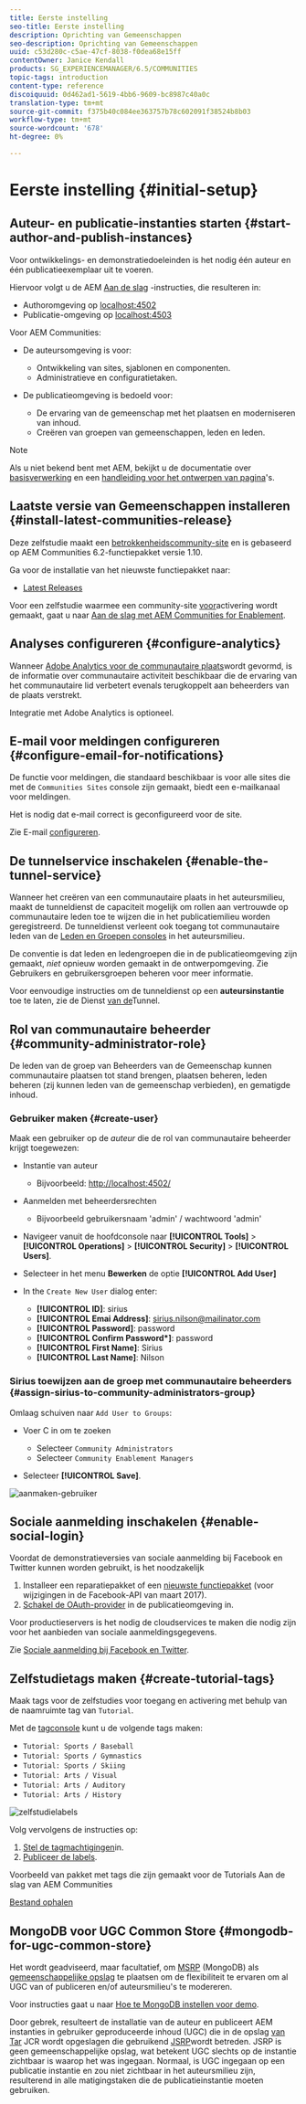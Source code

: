 ```yaml
---
title: Eerste instelling
seo-title: Eerste instelling
description: Oprichting van Gemeenschappen
seo-description: Oprichting van Gemeenschappen
uuid: c53d280c-c5ae-47cf-8038-f0dea68e15ff
contentOwner: Janice Kendall
products: SG_EXPERIENCEMANAGER/6.5/COMMUNITIES
topic-tags: introduction
content-type: reference
discoiquuid: 0d462ad1-5619-4bb6-9609-bc8987c40a0c
translation-type: tm+mt
source-git-commit: f375b40c084ee363757b78c602091f38524b8b03
workflow-type: tm+mt
source-wordcount: '678'
ht-degree: 0%

---
```



# Eerste instelling {#initial-setup}

## Auteur- en publicatie-instanties starten {#start-author-and-publish-instances}

Voor ontwikkelings- en demonstratiedoeleinden is het nodig één auteur en één publicatieexemplaar uit te voeren.

Hiervoor volgt u de AEM [Aan de slag](../../help/sites-deploying/deploy.md#getting-started) -instructies, die resulteren in:

* Authoromgeving op [localhost:4502](http://localhost:4502/)
* Publicatie-omgeving op [localhost:4503](http://localhost:4503/)

Voor AEM Communities:

* De auteursomgeving is voor:

   * Ontwikkeling van sites, sjablonen en componenten.
   * Administratieve en configuratietaken.

* De publicatieomgeving is bedoeld voor:

   * De ervaring van de gemeenschap met het plaatsen en moderniseren van inhoud.
   * Creëren van groepen van gemeenschappen, leden en leden.

>[!NOTE]
>
>Als u niet bekend bent met AEM, bekijkt u de documentatie over [basisverwerking](../../help/sites-authoring/basic-handling.md) en een [handleiding voor het ontwerpen van pagina](../../help/sites-authoring/qg-page-authoring.md)&#39;s.

## Laatste versie van Gemeenschappen installeren {#install-latest-communities-release}

Deze zelfstudie maakt een [betrokkenheidscommunity-site](overview.md#engagement-community) en is gebaseerd op AEM Communities 6.2-functiepakket versie 1.10.

Ga voor de installatie van het nieuwste functiepakket naar:

* [Latest Releases](deploy-communities.md#latest-releases)

Voor een zelfstudie waarmee een community-site [voor](overview.md#enablement-community)activering wordt gemaakt, gaat u naar [Aan de slag met AEM Communities for Enablement](getting-started-enablement.md).

## Analyses configureren {#configure-analytics}

Wanneer [Adobe Analytics voor de communautaire plaats](analytics.md)wordt gevormd, is de informatie over communautaire activiteit beschikbaar die de ervaring van het communautaire lid verbetert evenals terugkoppelt aan beheerders van de plaats verstrekt.

Integratie met Adobe Analytics is optioneel.

## E-mail voor meldingen configureren {#configure-email-for-notifications}

De functie voor meldingen, die standaard beschikbaar is voor alle sites die met de `Communities Sites` console zijn gemaakt, biedt een e-mailkanaal voor meldingen.

Het is nodig dat e-mail correct is geconfigureerd voor de site.

Zie E-mail [configureren](email.md).

## De tunnelservice inschakelen {#enable-the-tunnel-service}

Wanneer het creëren van een communautaire plaats in het auteursmilieu, maakt de tunneldienst de capaciteit mogelijk om rollen aan vertrouwde op communautaire leden toe te wijzen die in het publicatiemilieu worden geregistreerd. De tunneldienst verleent ook toegang tot communautaire leden van de [Leden en Groepen consoles](members.md) in het auteursmilieu.

De conventie is dat leden en ledengroepen die in de publicatieomgeving zijn gemaakt, *niet* opnieuw worden gemaakt in de ontwerpomgeving. Zie Gebruikers en gebruikersgroepen [](users.md)beheren voor meer informatie.

Voor eenvoudige instructies om de tunneldienst op een **auteursinstantie** toe te laten, zie de Dienst [van de](deploy-communities.md#tunnel-service-on-author)Tunnel.

## Rol van communautaire beheerder {#community-administrator-role}

De leden van de groep van Beheerders van de Gemeenschap kunnen communautaire plaatsen tot stand brengen, plaatsen beheren, leden beheren (zij kunnen leden van de gemeenschap verbieden), en gematigde inhoud.

### Gebruiker maken {#create-user}

Maak een gebruiker op de *auteur* die de rol van communautaire beheerder krijgt toegewezen:

* Instantie van auteur

   * Bijvoorbeeld: [http://localhost:4502/](http://localhost:4503/)

* Aanmelden met beheerdersrechten

   * Bijvoorbeeld gebruikersnaam &#39;admin&#39; / wachtwoord &#39;admin&#39;

* Navigeer vanuit de hoofdconsole naar **[!UICONTROL Tools]** > **[!UICONTROL Operations]** > **[!UICONTROL Security]** > **[!UICONTROL Users]**.
* Selecteer in het menu **Bewerken** de optie **[!UICONTROL Add User]**

* In the `Create New User` dialog enter:

   * **[!UICONTROL ID]**: sirius
   * **[!UICONTROL Emai Address]**: sirius.nilson@mailinator.com
   * **[!UICONTROL Password]**: password
   * **[!UICONTROL Confirm Password&ast;]**: password
   * **[!UICONTROL First Name]**: Sirius
   * **[!UICONTROL Last Name]**: Nilson

### Sirius toewijzen aan de groep met communautaire beheerders {#assign-sirius-to-community-administrators-group}

Omlaag schuiven naar `Add User to Groups`:

* Voer C in om te zoeken

   * Selecteer `Community Administrators`
   * Selecteer `Community Enablement Managers`

* Selecteer **[!UICONTROL Save]**.

![aanmaken-gebruiker](assets/create-user.png)

## Sociale aanmelding inschakelen {#enable-social-login}

Voordat de demonstratieversies van sociale aanmelding bij Facebook en Twitter kunnen worden gebruikt, is het noodzakelijk

1. Installeer een reparatiepakket of een [nieuwste functiepakket](deploy-communities.md#latestfeaturepack) (voor wijzigingen in de Facebook-API van maart 2017).
1. [Schakel de OAuth-provider](social-login.md#adobe-granite-oauth-authentication-handler) in de publicatieomgeving in.

Voor productieservers is het nodig de cloudservices te maken die nodig zijn voor het aanbieden van sociale aanmeldingsgegevens.

Zie [Sociale aanmelding bij Facebook en Twitter](social-login.md).

## Zelfstudietags maken {#create-tutorial-tags}

Maak tags voor de zelfstudies voor toegang en activering met behulp van de naamruimte tag van `Tutorial`.

Met de [tagconsole](../../help/sites-administering/tags.md#tagging-console) kunt u de volgende tags maken:

* `Tutorial: Sports / Baseball`
* `Tutorial: Sports / Gymnastics`
* `Tutorial: Sports / Skiing`
* `Tutorial: Arts / Visual`
* `Tutorial: Arts / Auditory`
* `Tutorial: Arts / History`

![zelfstudielabels](assets/tutorial-tags.png)

Volg vervolgens de instructies op:

1. [Stel de tagmachtigingen](../../help/sites-administering/tags.md#setting-tag-permissions)in.
1. [Publiceer de labels](../../help/sites-administering/tags.md#publishing-tags).

Voorbeeld van pakket met tags die zijn gemaakt voor de Tutorials Aan de slag van AEM Communities

[Bestand ophalen](assets/tutorial_tags-v63.zip)

## MongoDB voor UGC Common Store {#mongodb-for-ugc-common-store}

Het wordt geadviseerd, maar facultatief, om [MSRP](msrp.md) (MongoDB) als [gemeenschappelijke opslag](working-with-srp.md) te plaatsen om de flexibiliteit te ervaren om al UGC van of publiceren en/of auteursmilieu&#39;s te modereren.

Voor instructies gaat u naar [Hoe te MongoDB instellen voor demo](demo-mongo.md).

Door gebrek, resulteert de installatie van de auteur en publiceert AEM instanties in gebruiker geproduceerde inhoud (UGC) die in de opslag [van Tar](../../help/sites-deploying/platform.md) JCR wordt opgeslagen die gebruikend [JSRP](jsrp.md)wordt betreden. JSRP is geen gemeenschappelijke opslag, wat betekent UGC slechts op de instantie zichtbaar is waarop het was ingegaan. Normaal, is UGC ingegaan op een publicatie instantie en zou niet zichtbaar in het auteursmilieu zijn, resulterend in alle matigingstaken die de publicatieinstantie moeten gebruiken.